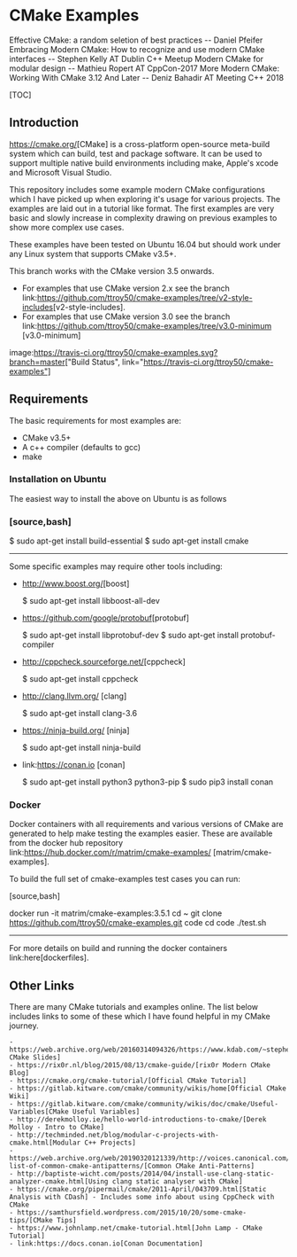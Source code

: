 # CMake Examples

Effective CMake: a random seletion of best practices -- Daniel Pfeifer
Embracing Modern CMake: How to recognize and use modern CMake interfaces -- Stephen Kelly AT Dublin C++ Meetup
Modern CMake for modular design -- Mathieu Ropert AT CppCon-2017
More Modern CMake: Working With CMake 3.12 And Later -- Deniz Bahadir AT Meeting C++ 2018

[TOC]

## Introduction

<https://cmake.org/>[CMake] is a cross-platform open-source meta-build system which
can build, test and package software. It can be used to support multiple native build environments including
make, Apple's xcode and Microsoft Visual Studio.

This repository includes some example modern CMake configurations which I have picked up
when exploring it's usage for various projects. The examples are laid out in a tutorial like format.
The first examples are very basic and slowly increase in complexity drawing on previous examples to show
more complex use cases.

These examples have been tested on Ubuntu 16.04 but should work under any Linux system that supports CMake v3.5+.

This branch works with the CMake version 3.5 onwards.

- For examples that use CMake version 2.x see the branch link:<https://github.com/ttroy50/cmake-examples/tree/v2-style-includes>[v2-style-includes].
- For examples that use CMake version 3.0 see the branch link:<https://github.com/ttroy50/cmake-examples/tree/v3.0-minimum> [v3.0-minimum]

image:<https://travis-ci.org/ttroy50/cmake-examples.svg?branch=master>["Build Status", link="https://travis-ci.org/ttroy50/cmake-examples"]

## Requirements

The basic requirements for most examples are:

- CMake v3.5+
- A c++ compiler (defaults to gcc)
- make

### Installation on Ubuntu

The easiest way to install the above on Ubuntu is as follows

### [source,bash]

$ sudo apt-get install build-essential
$ sudo apt-get install cmake

---

Some specific examples may require other tools including:

- <http://www.boost.org/>[boost]

  $ sudo apt-get install libboost-all-dev

- <https://github.com/google/protobuf>[protobuf]

  $ sudo apt-get install libprotobuf-dev
  $ sudo apt-get install protobuf-compiler

- <http://cppcheck.sourceforge.net/>[cppcheck]

  $ sudo apt-get install cppcheck

- <http://clang.llvm.org/> [clang]

  $ sudo apt-get install clang-3.6

- <https://ninja-build.org/> [ninja]

  $ sudo apt-get install ninja-build

- link:<https://conan.io> [conan]

  $ sudo apt-get install python3 python3-pip
  $ sudo pip3 install conan

### Docker

Docker containers with all requirements and various versions of CMake are generated to help make testing the examples easier. These are available from the docker hub repository link:<https://hub.docker.com/r/matrim/cmake-examples/> [matrim/cmake-examples].

To build the full set of cmake-examples test cases you can run:

[source,bash]

docker run -it matrim/cmake-examples:3.5.1
cd ~
git clone <https://github.com/ttroy50/cmake-examples.git> code
cd code
./test.sh

---

For more details on build and running the docker containers link:here[dockerfiles].

## Other Links

There are many CMake tutorials and examples online. The list below includes links
to some of these which I have found helpful in my CMake journey.

    - https://web.archive.org/web/20160314094326/https://www.kdab.com/~stephen/moderncmake.pdf[Modern CMake Slides]
    - https://rix0r.nl/blog/2015/08/13/cmake-guide/[rix0r Modern CMake Blog]
    - https://cmake.org/cmake-tutorial/[Official CMake Tutorial]
    - https://gitlab.kitware.com/cmake/community/wikis/home[Official CMake Wiki]
    - https://gitlab.kitware.com/cmake/community/wikis/doc/cmake/Useful-Variables[CMake Useful Variables]
    - http://derekmolloy.ie/hello-world-introductions-to-cmake/[Derek Molloy - Intro to CMake]
    - http://techminded.net/blog/modular-c-projects-with-cmake.html[Modular C++ Projects]
    - https://web.archive.org/web/20190320121339/http://voices.canonical.com/jussi.pakkanen/2013/03/26/a-list-of-common-cmake-antipatterns/[Common CMake Anti-Patterns]
    - http://baptiste-wicht.com/posts/2014/04/install-use-clang-static-analyzer-cmake.html[Using clang static analyser with CMake]
    - https://cmake.org/pipermail/cmake/2011-April/043709.html[Static Analysis with CDash] - Includes some info about using CppCheck with CMake
    - https://samthursfield.wordpress.com/2015/10/20/some-cmake-tips/[CMake Tips]
    - https://www.johnlamp.net/cmake-tutorial.html[John Lamp - CMake Tutorial]
    - link:https://docs.conan.io[Conan Documentation]
